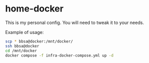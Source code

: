 # home-docker
This is my personal config. You will need to tweak it to your needs.

Example of usage:

```sh
scp * bbsa@docker:/mnt/docker/
ssh bbsa@docker
cd /mnt/docker
docker compose -f infra-docker-compose.yml up -d
